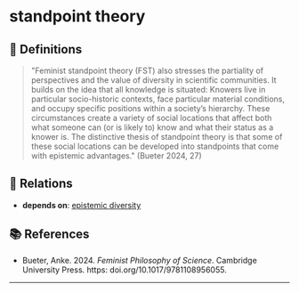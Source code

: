# standpoint theory

## 📖 Definitions

> "Feminist standpoint theory (FST) also stresses the partiality of perspectives and  the value of diversity in scientific communities. It builds on the idea that all  knowledge is situated: Knowers live in particular socio-historic contexts, face  particular material conditions, and occupy specific positions within a society’s  hierarchy. These circumstances create a variety of social locations that affect both  what someone can (or is likely to) know and what their status as a knower is. The  distinctive thesis of standpoint theory is that some of these social locations can be  developed into standpoints that come with epistemic advantages." (Bueter 2024, 27)

## 🔗 Relations

- **depends on**: [epistemic diversity](./epistemic-diversity.md)

## 📚 References

- Bueter, Anke. 2024. _Feminist Philosophy of Science_. Cambridge University Press. https: doi.org/10.1017/9781108956055.

---

<script src="https://giscus.app/client.js"
                data-repo="natesheehan/conceptcartography"
                data-repo-id="R_kgDOPB5QiQ"
                data-category="General"
                data-category-id="DIC_kwDOPB5Qic4CsAxd"
                data-mapping="pathname"
                data-strict="0"
                data-reactions-enabled="1"
                data-emit-metadata="0"
                data-input-position="bottom"
                data-theme="catppuccin_mocha"
                data-lang="en"
                crossorigin="anonymous"
                async>
        </script>
        

